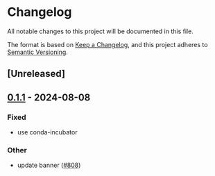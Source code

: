 # Changelog
All notable changes to this project will be documented in this file.

The format is based on [Keep a Changelog](https://keepachangelog.com/en/1.0.0/),
and this project adheres to [Semantic Versioning](https://semver.org/spec/v2.0.0.html).

## [Unreleased]

## [0.1.1](https://github.com/conda-incubator/rattler/compare/rattler_redaction-v0.1.0...rattler_redaction-v0.1.1) - 2024-08-08

### Fixed
- use conda-incubator

### Other
- update banner ([#808](https://github.com/conda-incubator/rattler/pull/808))
